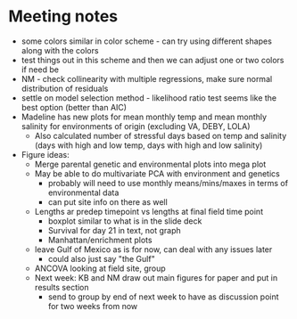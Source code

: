 # Meeting notes
- some colors similar in color scheme - can try using different shapes along with the colors
- test things out in this scheme and then we can adjust one or two colors if need be
- NM - check collinearity with multiple regressions, make sure normal distribution of residuals
- settle on model selection method - likelihood ratio test seems like the best option (better than AIC)
- Madeline has new plots for mean monthly temp and mean monthly salinity for environments of origin (excluding VA, DEBY, LOLA)
  - Also calculated number of stressful days based on temp and salinity (days with high and low temp, days with high and low salinity)
- Figure ideas:
  - Merge parental genetic and environmental plots into mega plot
  - May be able to do multivariate PCA with environment and genetics
    - probably will need to use monthly means/mins/maxes in terms of environmental data
    - can put site info on there as well
  - Lengths ar predep timepoint vs lengths at final field time point
    - boxplot similar to what is in the slide deck
    - Survival for day 21 in text, not graph
    - Manhattan/enrichment plots
  - leave Gulf of Mexico as is for now, can deal with any issues later
    - could also just say "the Gulf"
  - ANCOVA looking at field site, group
  - Next week: KB and NM draw out main figures for paper and put in results section
    - send to group by end of next week to have as discussion point for two weeks from now
         
